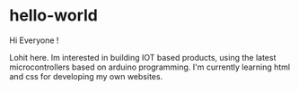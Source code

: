 # hello-world


Hi Everyone !

Lohit here. Im interested in building IOT based products,
using the latest microcontrollers based on arduino programming.
I'm currently learning html and css for developing my own websites.

